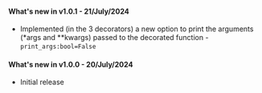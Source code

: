 #### What's new in v1.0.1 - 21/July/2024

- Implemented (in the 3 decorators) a new option to print the arguments (*args and **kwargs) passed to the decorated function - `print_args:bool=False`

#### What's new in v1.0.0 - 20/July/2024

- Initial release

